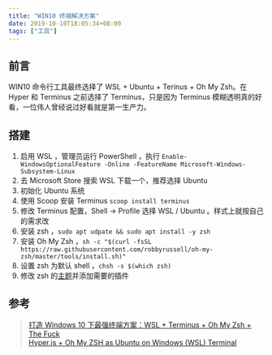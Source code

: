 ```yaml
---
title: "WIN10 终端解决方案"
date: 2019-10-10T18:05:34+08:00
tags: ["工具"]
---
```


## 前言

WIN10 命令行工具最终选择了 WSL + Ubuntu + Terinus + Oh My Zsh。在 Hyper 和 Terminus 之前选择了 Terminus，只是因为 Terminus 模糊透明真的好看，一位伟人曾经说过好看就是第一生产力。

## 搭建

1. 启用 WSL ，管理员运行 PowerShell ，执行 `Enable-WindowsOptionalFeature -Online -FeatureName Microsoft-Windows-Subsystem-Linux`
2. 去 Microsoft Store 搜索 WSL 下载一个，推荐选择 Ubuntu
3. 初始化 Ubuntu 系统
4. 使用 Scoop 安装 Terminus `scoop install terminus`
5. 修改 Terminus 配置，Shell -> Profile 选择 WSL / Ubuntu 。样式上就按自己的需求改
6. 安装 zsh ，`sudo apt udpate && sudo apt install -y zsh`
7. 安装 Oh My Zsh ，`sh -c "$(curl -fsSL https://raw.githubusercontent.com/robbyrussell/oh-my-zsh/master/tools/install.sh)"`
8. 设置 zsh 为默认 shell ，`chsh -s $(which zsh)`
9. 修改 zsh 的[主题](https://github.com/robbyrussell/oh-my-zsh/wiki/themes)并添加需要的插件

## 参考

> [打造 Windows 10 下最强终端方案：WSL + Terminus + Oh My Zsh + The Fuck](https://p3terx.com/archives/the-strongest-terminal-solution-under-windows-10.html#E5AE89E8A385WSL)  
> [Hyper.js + Oh My ZSH as Ubuntu on Windows (WSL) Terminal](https://medium.com/@ssharizal/hyper-js-oh-my-zsh-as-ubuntu-on-windows-wsl-terminal-8bf577cdbd97)
